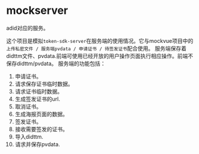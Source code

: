 # mockserver

adid对应的服务。

这个项目是模拟`token-sdk-server`在服务端的使用情况。它与mockvue项目中的`上传私密文件 / 服务端pvdata / 申请证书 / 待签发证书`配合使用。
服务端保存着didttm文件、pvdata.前端可使用已经开放的用户操作页面执行相应操作。前端不保存didttm/pvdata。
服务端的功能包括：
1. 申请证书。
2. 请求保存证书临时数据。
3. 请求证书临时数据。
4. 生成签发证书的url.
5. 取消证书。
6. 生成海报页面的数据。
7. 签发证书。
8. 接收需要签发的证书。
9. 导入didttm.
10. 请求并保存pvdata.
